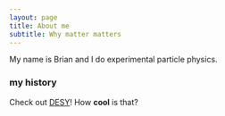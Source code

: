 ```yaml
---
layout: page
title: About me
subtitle: Why matter matters
---
```


My name is Brian and I do experimental particle physics.

### my history

Check out [DESY](http://www.desy.de)! How **cool** is that?
